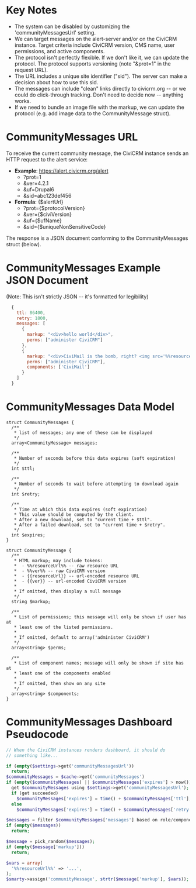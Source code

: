 Key Notes
=========
 * The system can be disabled by customizing the 'communityMessagesUrl' setting.
 * We can target messages on the alert-server and/or on the CiviCRM instance.
   Target criteria include CiviCRM version, CMS name, user permissions, and
   active components.
 * The protocol isn't perfectly flexible. If we don't like it, we can update
   the protocol.
   The protocol supports versioning (note "&prot=1" in the request URL).
 * The URL includes a unique site identifier ("sid"). The server can make a
   decision about how to use this sid.
 * The messages can include "clean" links directly to civicrm.org -- or we
   could do click-through tracking. Don't need to decide now -- anything works.
 * If we need to bundle an image file with the markup, we can update the
   protocol (e.g. add image data to the CommunityMessage struct).

CommunityMessages URL
=====================

To receive the current community message, the CiviCRM instance sends an HTTP
request to the alert service:

 - __Example__: https://alert.civicrm.org/alert
   - ?prot=1
   - &ver=4.2.1
   - &uf=Drupal6
   - &sid=abc123def456
 - __Formula__: {$alertUrl}
   - ?prot={$protocolVersion}
    - &ver={$civiVersion}
    - &uf={$ufName}
    - &sid={$uniqueNonSensitiveCode}

The response is a JSON document conforming to the CommunityMessages struct (below).


CommunityMessages Example JSON Document
=======================================

(Note: This isn't strictly JSON -- it's formatted for legibility)

```javascript
  {
    ttl: 86400,
    retry: 1800,
    messages: [
      {
        markup: "<div>hello world</div>",
        perms: ["administer CiviCRM"]
      },
      {
        markup: "<div>CiviMail is the bomb, right? <img src='%%resourceUrl%%/i/bomb.png'/></div>",
        perms: ["administer CiviCRM"],
        components: ['CiviMail']
      }
    ]
  }
```

CommunityMessages Data Model
============================

```
struct CommunityMessages {
  /**
   * list of messages; any one of these can be displayed
   */
  array<CommunityMessage> messages;

  /**
   * Number of seconds before this data expires (soft expiration)
   */
  int $ttl;

  /**
   * Number of seconds to wait before attempting to download again
   */
  int $retry;
  
  /**
   * Time at which this data expires (soft expiration)
   * This value should be computed by the client.
   * After a new download, set to "current time + $ttl".
   * After a failed download, set to "current time + $retry".
   */
  int $expires;
}

struct CommunityMessage {
  /**
   * HTML markup; may include tokens:
   *  - %%resourceUrl%% -- raw resource URL
   *  - %%ver%% -- raw CiviCRM version
   *  - {{resourceUrl}} -- url-encoded resource URL
   *  - {{ver}} -- url-encoded CiviCRM version
   *
   * If omitted, then display a null message
   */
  string $markup;
  
  /**
   * List of permissions; this message will only be shown if user has at
   * least one of the listed permissions.
   *
   * If omitted, default to array('administer CiviCRM')
   */
  array<string> $perms;

  /**
   * List of component names; message will only be shown if site has at
   * least one of the components enabled
   *
   * If omitted, then show on any site
   */
  array<string> $components;
}
```

CommunityMessages Dashboard Pseudocode
======================================

```php
// When the CiviCRM instances renders dashboard, it should do
// something like...

if (empty($settings->get('communityMessagesUrl'))
  return;
$communityMessages = $cache->get('communityMessages')
if (empty($communityMessages) || $communityMessages['expires'] > now())
  get $communityMessages using $settings->get('communityMessagesUrl');
  if (get succeeded)
    $communityMessages['expires'] = time() + $communityMessages['ttl'];
  else
    $communityMessages['expires'] = time() + $communityMessages['retry'];

$messages = filter $communityMessages['messages'] based on role/component
if (empty($messages))
  return;

$message = pick_random($messages);
if (empty($message['markup']))
  return;

$vars = array(
  '%%resourceUrl%%' => '...',
);
$smarty->assign('communityMessage', strtr($message['markup'], $vars));
```
